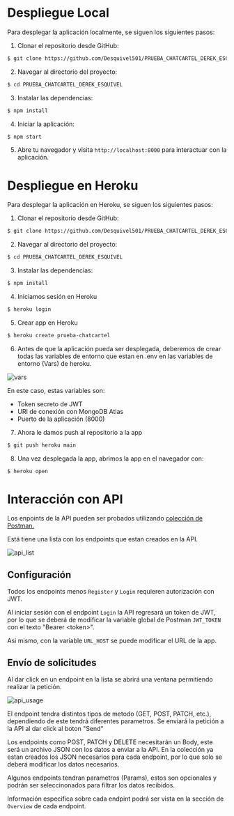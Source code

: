 # Despliegue Local

Para desplegar la aplicación localmente, se siguen los siguientes pasos:

1. Clonar el repositorio desde GitHub:

```bash
$ git clone https://github.com/Desquivel501/PRUEBA_CHATCARTEL_DEREK_ESQUIVEL.git
```

2. Navegar al directorio del proyecto:

```bash
$ cd PRUEBA_CHATCARTEL_DEREK_ESQUIVEL
```

3. Instalar las dependencias:

```bash
$ npm install
```

4. Iniciar la aplicación:

```bash
$ npm start
```

5. Abre tu navegador y visita `http://localhost:8000` para interactuar con la aplicación.


# Despliegue en Heroku

Para desplegar la aplicación en Heroku, se siguen los siguientes pasos:

1. Clonar el repositorio desde GitHub:

```bash
$ git clone https://github.com/Desquivel501/PRUEBA_CHATCARTEL_DEREK_ESQUIVEL.git
```

2. Navegar al directorio del proyecto:

```bash
$ cd PRUEBA_CHATCARTEL_DEREK_ESQUIVEL
```

3. Instalar las dependencias:

```bash
$ npm install
```

4. Iniciamos sesión en Heroku

```bash
$ heroku login
```

5. Crear app en Heroku
```bash
$ heroku create prueba-chatcartel
```

6. Antes de que la aplicación pueda ser desplegada, deberemos de crear todas las variables de entorno que estan en .env en las variables de entorno (Vars) de heroku.

![vars](https://external-content.duckduckgo.com/iu/?u=http%3A%2F%2Fdrive.google.com/uc?id=15wSkZyW3rrM73IP6OScdgLnEhBUDW-dJ)

En este caso, estas variables son:
- Token secreto de JWT
- URI de conexión con MongoDB Atlas
- Puerto de la aplicación (8000)


7. Ahora le damos push al repositorio a la app
```bash
$ git push heroku main
```


8. Una vez desplegada la app, abrimos la app en el navegador con:
```bash
$ heroku open
```

# Interacción con API
Los enpoints de la API pueden ser probados utilizando [colección de Postman.](https://www.postman.com/material-cosmonaut-3836233/workspace/prueba-chatcartel/collection/15323453-1a759164-3630-4832-ba05-c862c56dd1d9)

Está tiene una lista con los endpoints que estan creados en la API.

![api_list](https://external-content.duckduckgo.com/iu/?u=http%3A%2F%2Fdrive.google.com/uc?id=1wySs0v7PBWttFLc8_XrD95kmd7ikhb1K)

## Configuración

Todos los endpoints menos ```Register``` y ```Login``` requieren autorización con JWT. 

Al iniciar sesión con el endpoint ```Login``` la API regresará un token de JWT, por lo que se deberá de modificar la variable global de Postman ```JWT_TOKEN``` con el texto "Bearer \<token>". 

Asi mismo, con la variable ```URL_HOST``` se puede modificar el URL de la app.

## Envío de solicitudes
Al dar click en un endpoint en la lista se abrirá una ventana permitiendo realizar la petición.

![api_usage](https://external-content.duckduckgo.com/iu/?u=http%3A%2F%2Fdrive.google.com/uc?id=1FgfTveBJbeo-s9302rsmxVvc0-U_DuRh)

El endpoint tendra distintos tipos de metodo (GET, POST, PATCH, etc.), dependiendo de este tendrá diferentes parametros. Se enviará la petición a la API al dar click al boton "Send"

Los endpoints como POST, PATCH y DELETE necesitarán un Body, este será un archivo JSON con los datos a enviar a la API. En la colección ya estan creados los JSON necesarios para cada endpoint, por lo que solo se deberá modificar los datos necesarios.

Algunos endpoints tendran parametros (Params), estos son opcionales y podrán ser seleccinonados para filtrar los datos recibidos.

Información especifica sobre cada endpint podrá ser vista en la sección de ```Overview``` de cada endpoint.